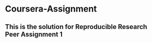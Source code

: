 Coursera-Assignment
===================
## This is the solution for Reproducible Research Peer Assignment 1
